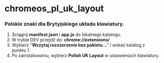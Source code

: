 # chromeos_pl_uk_layout
### Polskie znaki dla Brytyjskiego układu klawiatury.

1. Ściągnij **manifest.json** i **app.js** do lokalnego katalogu.
2. W trybie DEV przejdź do: **chrome://extensions/**
3. Wybierz "**Wczytaj rozszerzenie bez pakietu...**" i wskaż katalog z punktu 1.
4. Po zainstalowaniu, wybierz **Polish UK Layout** w ustawieniach klawiatury.
